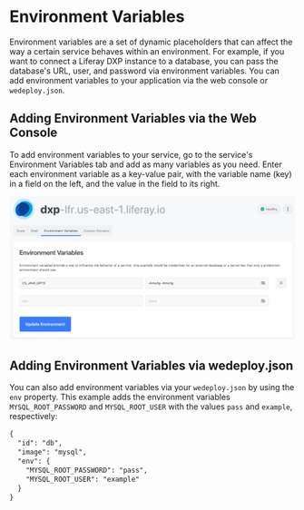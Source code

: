 # Environment Variables [](id=environment-variables)

Environment variables are a set of dynamic placeholders that can affect the way
a certain service behaves within an environment. For example, if you want to
connect a Liferay DXP instance to a database, you can pass the database's URL, 
user, and password via environment variables. You can add environment variables 
to your application via the web console or `wedeploy.json`. 

## Adding Environment Variables via the Web Console [](id=adding-environment-variables-via-the-web-console)

To add environment variables to your service, go to the service's Environment 
Variables tab and add as many variables as you need. Enter each environment 
variable as a key-value pair, with the variable name (key) in a field on the 
left, and the value in the field to its right. 

![Figure 1: You can add environment variables via the web console.](../../images/web-console-env-variables.png)

## Adding Environment Variables via wedeploy.json [](id=adding-environment-variables-via-wedeploy-json)

You can also add environment variables via your `wedeploy.json` by using the 
`env` property. This example adds the environment variables 
`MYSQL_ROOT_PASSWORD` and `MYSQL_ROOT_USER` with the values `pass` and 
`example`, respectively: 

    {
      "id": "db",
      "image": "mysql",
      "env": {
        "MYSQL_ROOT_PASSWORD": "pass",
        "MYSQL_ROOT_USER": "example"
      }
    }
